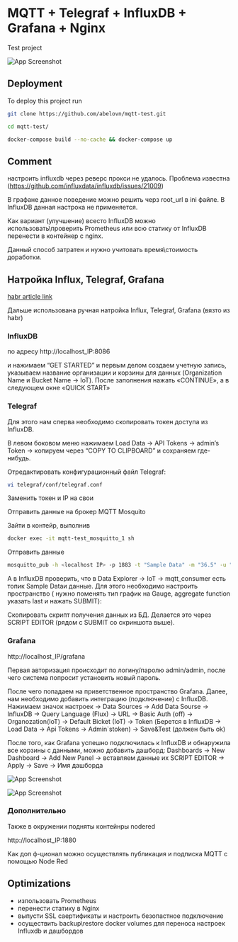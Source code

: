 
#  MQTT + Telegraf + InfluxDB + Grafana + Nginx

Test project

![App Screenshot](https://snipboard.io/6as24I.jpg)



## Deployment

To deploy this project run

```bash
git clone https://github.com/abelovn/mqtt-test.git

cd mqtt-test/

docker-compose build --no-cache && docker-compose up
```


## Comment



настроить influxdb через реверс прокси не удалось. Проблема известна (https://github.com/influxdata/influxdb/issues/21009)

В графане данное поведение можно решить черз root_url в ini файле. В InfluxDB данная настрока не применяется.

Как вариант (улучшение) всесто InfluxDB можно использовать\проверить Prometheus или всю статику от InfluxDB перенести в контейнер с nginx.

Данный способ затратен и нужно учитовать время\стоимость доработки.


## Натройка Influx, Telegraf, Grafana


[habr article link ](https://habr.com/en/post/680902)

Дальше использована ручная натройка Influx, Telegraf, Grafana
(вязто из habr)

### InfluxDB 
по адресу http://localhost_IP:8086 


и нажимаем “GET STARTED” и первым делом создаем учетную запись, указываем название организации и корзины для данных (Organization Name и Bucket Name -> IoT). После заполнения нажать «CONTINUE», а в следующем окне «QUICK START»


### Telegraf 
Для этого нам сперва необходимо скопировать токен доступа из InfluxDB. 

В левом боковом меню нажимаем Load Data -> API Tokens -> admin’s Token -> копируем через “COPY TO CLIPBOARD” и сохраняем где-нибудь.


Отредактировать конфигурационный файл  Telegraf:
```bash
vi telegraf/conf/telegraf.conf 
```
Заменить токен и IP на свои <localhost IP>

Отправить данные на брокер MQTT Mosquito

Зайти в контейр, выполнив
```bash
docker exec -it mqtt-test_mosquitto_1 sh
```
Отправить данные
```bash
mosquitto_pub -h <localhost IP> -p 1883 -t "Sample Data" -m "36.5" -u "user" -P "pass"
```

А в InfluxDB проверить, что в Data Explorer -> IoT -> mqtt_consumer есть топик Sample Dataи данные. Для этого необходимо настроить пространство ( нужно поменять тип график на Gauge, aggregate function указать last и нажать SUBMIT):

Cкопировать скрипт получения данных из БД. Делается это через SCRIPT EDITOR (рядом с SUBMIT со скриншота выше).

### Grafana

http://localhost_IP/grafana

Первая авторизация происходит по логину/паролю admin/admin, после чего система попросит установить новый пароль. 

После чего попадаем на приветственное пространство Grafana. Далее, нам необходимо добавить интеграцию (подключение) с InfluxDB. Нажимаем значок настроек -> Data Sources -> Add Data Sourse -> InfluxDB -> Query Language (Flux) -> URL -> Basic Auth (off) -> Organozation(IoT) -> Default Bicket (IoT) -> Token (Берется в InfluxDB -> Load Data -> Api Tokens -> Admin`stoken) -> Save&Test (должен быть ok)

После того, как Grafana успешно подключилась к InfluxDB и обнаружила все корзины с данными, можно добавить дашборд: Dashboards -> New Dashboard -> Add New Panel -> вставляем данные их SCRIPT EDITOR -> Apply -> Save -> Имя дашборда

![App Screenshot](https://snipboard.io/YUiXqO.jpg)

![App Screenshot](https://snipboard.io/AuiKNW.jpg)


### Дополнительно

Также в окружении подняты контейнры nodered

http://localhost_IP:1880

Как доп ф-ционал можно осуществлять публикация и подписка MQTT с помощью Node Red


## Optimizations

 - изпользовать Prometheus
 - перенести статику в Nginx
 - выпусти SSL саертификаты и настроить безопастное подключение
 - осуществить backup\restore docker volumes для переноса настроек Influxdb и дашбордов

